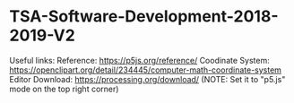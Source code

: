 # TSA-Software-Development-2018-2019-V2
Useful links: 
Reference: https://p5js.org/reference/
Coodinate System: https://openclipart.org/detail/234445/computer-math-coordinate-system 
Editor Download: https://processing.org/download/ (NOTE: Set it to "p5.js" mode on the top right corner)
